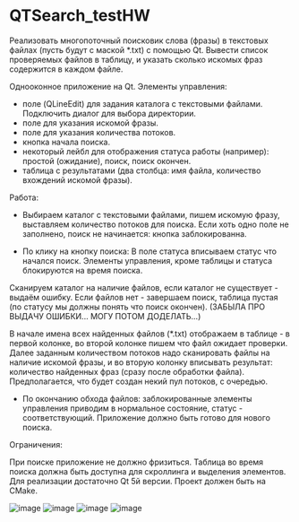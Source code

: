 # QTSearch_testHW
Реализовать многопоточный поисковик слова (фразы) в текстовых файлах (пусть будут с маской *.txt) с помощью Qt. Вывести список проверяемых файлов в таблицу, и указать сколько искомых фраз содержится в каждом файле.

Однооконное приложение на Qt.
Элементы управления:
- поле (QLineEdit) для задания каталога с текстовыми файлами. Подключить диалог для выбора директории.
- поле для указания искомой фразы.
- поле для указания количества потоков.
- кнопка начала поиска.
- некоторый лейбл для отображения статуса работы (например): простой (ожидание), поиск, поиск окончен.
- таблица с результатами (два столбца: имя файла, количество вхождений искомой фразы).

Работа:
- Выбираем каталог с текстовыми файлами, пишем искомую фразу, выставляем количество потоков для поиска. Если хоть одно поле не заполнено, поиск не начинается: кнопка заблокированна.

- По клику на кнопку поиска:
В поле статуса вписываем статус что начался поиск. Элементы управления, кроме таблицы и статуса блокируются на время поиска.

Сканируем каталог на наличие файлов, если каталог не существует - выдаём ошибку. Если файлов нет - завершаем поиск, таблица пустая (по статусу мы должны понять что поиск окончен).
(ЗАБЫЛА ПРО ВЫДАЧУ ОШИБКИ... МОГУ ПОТОМ ДОДЕЛАТЬ...)

В начале имена всех найденных файлов (*.txt) отображаем в таблице - в первой колонке, во второй колонке пишем что файл ожидает проверки.
Далее заданным количеством потоков надо сканировать файлы на наличие искомой фразы, и во вторую колонку вписывать результат: количество найденных фраз (сразу после обработки файла).
Предполагается, что будет создан некий пул потоков, с очередью.

- По окончанию обхода файлов: заблокированные элементы управления приводим в нормальное состояние, статус - соответствующий. Приложение должно быть готово для нового поиска.

Ограничения:

При поиске приложение не должно фризиться. Таблица во время поиска должна быть доступна для скроллинга и выделения элементов.
Для реализации достаточно Qt 5й версии. Проект должен быть на CMake.

![image](https://github.com/Ulyanushka/QTSearch_testHW/assets/71116920/dd03a569-1fff-4a35-bb36-9ca2f3a03b18)
![image](https://github.com/Ulyanushka/QTSearch_testHW/assets/71116920/51ed46db-2ddc-4959-8fd6-5d05fd492e2b)
![image](https://github.com/Ulyanushka/QTSearch_testHW/assets/71116920/3a3e026a-af1e-4001-ac6f-7709fe73c777)
![image](https://github.com/Ulyanushka/QTSearch_testHW/assets/71116920/2a72f97f-91ac-4941-8ae0-8d8657b6eae0)
